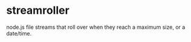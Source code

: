 streamroller
============

node.js file streams that roll over when they reach a maximum size, or a date/time.
